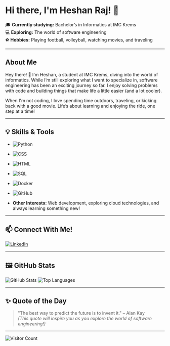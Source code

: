# Hi there, I'm Heshan Raj! 👋

🎓 **Currently studying:** Bachelor’s in Informatics at IMC Krems  
💻 **Exploring:** The world of software engineering  
⚽ **Hobbies:** Playing football, volleyball, watching movies, and traveling  

---

## About Me

Hey there! 👋 I'm Heshan, a student at IMC Krems, diving into the world of informatics. While I’m still exploring what I want to specialize in, software engineering has been an exciting journey so far. I enjoy solving problems with code and building things that make life a little easier (and a lot cooler).

When I'm not coding, I love spending time outdoors, traveling, or kicking back with a good movie. Life’s about learning and enjoying the ride, one step at a time!

---

## 💡 Skills & Tools
- ![Python](https://img.shields.io/badge/-Python-3776AB?style=flat-square&logo=python&logoColor=white)
- ![CSS](https://img.shields.io/badge/-CSS3-1572B6?style=flat-square&logo=css3&logoColor=white)
- ![HTML](https://img.shields.io/badge/-HTML5-E34F26?style=flat-square&logo=html5&logoColor=white)
- ![SQL](https://img.shields.io/badge/-SQL-003B57?style=flat-square&logo=sqlite&logoColor=white)
- ![Docker](https://img.shields.io/badge/-Docker-2496ED?style=flat-square&logo=docker&logoColor=white)
- ![GitHub](https://img.shields.io/badge/-GitHub-181717?style=flat-square&logo=github&logoColor=white)

- **Other Interests:** Web development, exploring cloud technologies, and always learning something new!

---

## 📫 Connect With Me!
[![LinkedIn](https://img.shields.io/badge/-LinkedIn-blue?style=flat-square&logo=linkedin)](https://www.linkedin.com/in/heshanraj/)


---

## 🖼️ GitHub Stats
![GitHub Stats](https://github-readme-stats.vercel.app/api?username=HeshanRaj&show_icons=true&theme=tokyonight)
![Top Languages](https://github-readme-stats.vercel.app/api/top-langs/?username=HeshanRaj&layout=compact&theme=tokyonight)

---

## ✨ Quote of the Day
> "The best way to predict the future is to invent it." – Alan Kay  
*(This quote will inspire you as you explore the world of software engineering!)*

---

![Visitor Count](https://komarev.com/ghpvc/?username=HeshanRaj&color=brightgreen)

